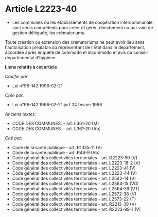 # Article L2223-40

- Les communes ou les établissements de coopération intercommunale sont seuls compétents pour créer et gérer, directement ou
par voie de gestion déléguée, les crématoriums.

Toute création ou extension des crématoriums ne peut avoir lieu sans l'autorisation préalable du représentant de l'Etat dans
le département, accordée après enquête de commodo et incommodo et avis du conseil départemental d'hygiène.

**Liens relatifs à cet article**

_Codifié par_:

  - Loi n°96-142 1996-02-21

_Créé par_:

  - Loi n°96-142 1996-02-21 jorf 24 février 1996

_Anciens textes_:

  - CODE DES COMMUNES. - art. L361-20 (M)
  - CODE DES COMMUNES. - art. L361-20 (Ab)

_Cité par_:

  - Code de la santé publique - art. R1335-11 (V)
  - Code de la santé publique - art. R44-9 (Ab)
  - Code général des collectivités territoriales - art. D2223-99 (V)
  - Code général des collectivités territoriales - art. L2223-18-2 (V)
  - Code général des collectivités territoriales - art. L2223-41 (V)
  - Code général des collectivités territoriales - art. L2223-44 (V)
  - Code général des collectivités territoriales - art. L2542-14 (V)
  - Code général des collectivités territoriales - art. L2564-15 (VD)
  - Code général des collectivités territoriales - art. L2564-39 (VT)
  - Code général des collectivités territoriales - art. L2572-38 (V)
  - Code général des collectivités territoriales - art. L2573-22 (T)
  - Code général des collectivités territoriales - art. R2213-39 (V)
  - Code général des collectivités territoriales - art. R2223-99-1 (V)
